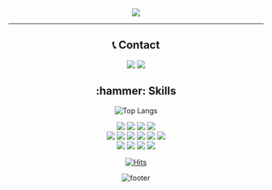 <div align="center">
 
<img src="https://capsule-render.vercel.app/api?type=waving&color=auto&height=180&section=header&text=jonghyeon&fontSize=40" />
 
--- 

<h2 align="center"> 📞 Contact </h2>
<p>
  <a href="mailto:jonghyeonLee.90@gmail.com" target="_blank"><img src="https://img.shields.io/badge/jonghyeonLee.90@gmail.com-EA3245?style=flat-square&logo=Gmail&logoColor=white"/></a> <a href="https://www.linkedin.com/in/%EC%A2%85%ED%98%84-%EC%9D%B4-2562b3265/" target="_blank"><img src="https://img.shields.io/badge/jonghyeon-0A66C2?style=flat-square&logo=Linkedin&logoColor=white"/></a>
</p>

<h2 align="center"> :hammer: Skills </h2>

![Top Langs](https://github-readme-stats.vercel.app/api/top-langs/?username=jonghyeonleee&layout=compact&theme=ayu-mirage&card_width=500px)

<p align="center">
  <img src="https://img.shields.io/badge/Python-white?style=flat&logo=Python&logoColor=#3776AB"/>
  <img src="https://img.shields.io/badge/Java-007396?style=flat&logo=Java&logoColor=white"/></a>
  <img src="https://img.shields.io/badge/C++-000000?style=flat&logo=Cplusplus&logoColor=white"/>
  <img src="https://img.shields.io/badge/c%23-%23239120.svg?style=flat&logo=c-sharp&logoColor=white"/> 
  <br>
  <img src="https://img.shields.io/badge/HTML5-E34F26.svg?&style=flat&logo=HTML5&logoColor=white"/>
  <img src="https://img.shields.io/badge/CSS3-1572B6.svg?&style=flat&logo=CSS3&logoColor=white"/>
  <img src="https://img.shields.io/badge/JavaScript-F7DF1E?style=flat&logo=JavaScript&logoColor=white"/>
  <img src="https://img.shields.io/badge/TypeScript-3178C6.svg?&style=flat&logo=TypeScript&logoColor=white"/>
  <img src="https://img.shields.io/badge/-React-61DAFB?logo=react?&style=flat&logo=React&logoColor=black"/>
  <img src="https://img.shields.io/badge/-NextJs-121212?logo=NextJS?&style=flat&logo=NextJS&logoColor=black"/>
  <br>
  <img src="https://img.shields.io/badge/GitHub-gray?style=flat&logo=GitHub&logoColor=black"/>
  <img src="https://img.shields.io/badge/Git-blue?style=flat&logo=Git&logoColor=F05032"/>
  <img src="https://img.shields.io/badge/Docker-2496ED?style=flat&logo=Docker&logoColor=white"/>
  <img src="https://img.shields.io/badge/Linux-FCC624?style=flat&logo=Linux&logoColor=white"/>
</p>

[![Hits](https://hits.seeyoufarm.com/api/count/incr/badge.svg?url=https%3A%2F%2Fgithub.com%2FjonghyeonLeee%2Fhit-counter&count_bg=%2335A1DD&title_bg=%23104343&icon=&icon_color=%23E7E7E7&title=hits&edge_flat=true)](https://hits.seeyoufarm.com)

![footer](https://capsule-render.vercel.app/api?type=waving&color=random&height=121&animation=scaleIn&section=footer&fontColor=DBFEFE&fontSize=60&fontAlign=50&descAlignY=51&descAlign=50&rotate=1) 
</div>
